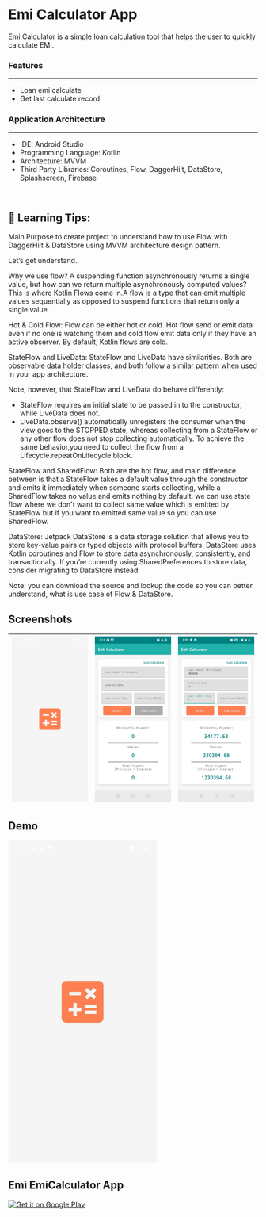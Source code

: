 # Emi Calculator App

Emi Calculator is a simple loan calculation tool that helps the user to quickly calculate EMI.
<br/>

### Features
---
- Loan emi calculate
- Get last calculate record

### Application Architecture
---
- IDE: Android Studio
- Programming Language: Kotlin
- Architecture: MVVM
- Third Party Libraries: Coroutines, Flow, DaggerHilt, DataStore, Splashscreen, Firebase

<br/>

## 🚀 Learning Tips:
 Main Purpose to create project to understand how to use Flow with DaggerHilt & DataStore using MVVM architecture design pattern.

 Let’s get understand.

 Why we use flow?
 A suspending function asynchronously returns a single value, but how can we return multiple asynchronously computed values?
 This is where Kotlin Flows come in.A flow is a type that can emit multiple values sequentially as opposed to suspend functions
 that return only a single value.

 Hot & Cold Flow:
 Flow can be either hot or cold. Hot flow send or emit data even if no one is watching them and cold flow emit
 data only if they have an active observer. By default, Kotlin flows are cold.

 StateFlow and LiveData:
 StateFlow and LiveData have similarities. Both are observable data holder classes, and both follow a similar pattern when used in your app architecture.

 Note, however, that StateFlow and LiveData do behave differently:
  - StateFlow requires an initial state to be passed in to the constructor, while LiveData does not.
  - LiveData.observe() automatically unregisters the consumer when the view goes to the STOPPED state, whereas collecting from a StateFlow or any other flow does not stop collecting automatically. To achieve the same behavior,you need to collect the flow from a Lifecycle.repeatOnLifecycle block.

 StateFlow and SharedFlow:
 Both are the hot flow, and main difference between is that a StateFlow takes a default value through the constructor and emits it immediately when someone starts collecting, while a SharedFlow takes no value and emits nothing by default.
 we can use state flow where we don't want to collect same value which is emitted by StateFlow but if you want to emitted same value so you can use SharedFlow.

 DataStore: Jetpack DataStore is a data storage solution that allows you to store key-value pairs or typed objects with protocol buffers. DataStore uses Kotlin coroutines and Flow to store data asynchronously, consistently, and transactionally. If you’re currently using SharedPreferences to store data, consider migrating to DataStore instead.

 Note: you can download the source and lookup the code so you can better understand, what is use case of Flow & DataStore.

## Screenshots
|<img src="screenshots/screenshot_1.jpg" width=200/>|<img src="screenshots/screenshot_2.jpg" width=200/>|<img src="screenshots/screenshot_3.jpg" width=200/>|
|:----:|:----:|:----:|

## Demo
<img src="demo/demo.gif" width=300/>


<h2>Emi EmiCalculator App</h2>
<p><a href="https://play.google.com/store/apps/details?id=com.mv.emi.calculator"><img width="150" alt="Get it on Google Play" src="https://camo.githubusercontent.com/ccb26dee92ba45c411e669aae47dcc0706471af7/68747470733a2f2f706c61792e676f6f676c652e636f6d2f696e746c2f656e5f67622f6261646765732f696d616765732f67656e657269632f656e5f62616467655f7765625f67656e657269632e706e67" data-canonical-src="https://play.google.com/intl/en_gb/badges/images/generic/en_badge_web_generic.png" style="max-width:100%;"></a></p>